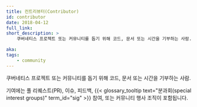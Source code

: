 ```yaml
---
title: 컨트리뷰터(Contributor)
id: contributor
date: 2018-04-12
full_link:
short_description: >
    쿠버네티스 프로젝트 또는 커뮤니티를 돕기 위해 코드, 문서 또는 시간을 기부하는 사람.

aka:
tags:
    - community
---
```


쿠버네티스 프로젝트 또는 커뮤니티를 돕기 위해 코드, 문서 또는 시간을 기부하는 사람.

<!--more-->

기여에는 풀 리퀘스트(PR), 이슈, 피드백, {{< glossary_tooltip text="분과회(special interest groups)" term_id="sig" >}} 참여, 또는 커뮤니티 행사 조직이 포함됩니다.
